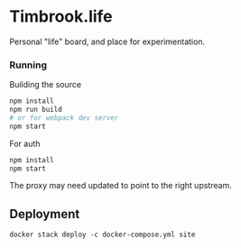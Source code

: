 # Timbrook.life

Personal "life" board, and place for experimentation.

### Running
Building the source
```bash
npm install
npm run build
# or for webpack dev server
npm start
```

For auth
```bash
npm install
npm start
```

The proxy may need updated to point to the right upstream.

## Deployment
```
docker stack deploy -c docker-compose.yml site
```
